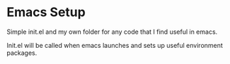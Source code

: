 # Emacs Setup #

Simple init.el and my own folder for any code that I find useful in emacs.

Init.el will be called when emacs launches and sets up useful environment packages.
